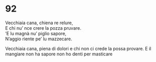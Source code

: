 # 92

Vecchiaia cana, chiena re relure,  
E chi nu’ nce crere la pozza pruvare.  
’E lu magnà nu’ piglio sapore,  
N’aggio riente pe’ lu mazzecare.

Vecchiaia cana, piena di dolori
e chi non ci crede la possa provare.
E il mangiare non ha sapore
non ho denti per masticare
